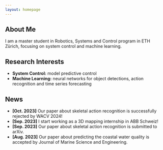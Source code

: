 ```yaml
---
layout: homepage
---
```


## About Me

I am a master student in Robotics, Systems and Control program in ETH Zürich, focusing on system control and machine learning.

## Research Interests

- **System Control:** model predictive control
- **Machine Learning:** neural networks for object detections, action recognition and time series forecasting

## News

- **[Oct. 2023]** Our paper about skeletal action recognition is successfully rejected by WACV 2024!
- **[Sep. 2023]** I start working as a 3D mapping internship in ABB Schweiz!
- **[Sep. 2023]** Our paper about skeletal action recognition is submitted to arXiv.
- **[Aug. 2023]** Our paper about predicting the coastal water quality is accepted by Journal of Marine Science and Engineering.

<!-- {% include_relative _includes/publications.md %} -->

<!-- {% include_relative _includes/services.md %} -->
